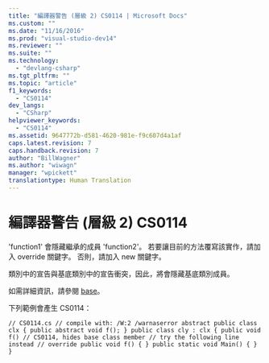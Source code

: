 ```yaml
---
title: "編譯器警告 (層級 2) CS0114 | Microsoft Docs"
ms.custom: ""
ms.date: "11/16/2016"
ms.prod: "visual-studio-dev14"
ms.reviewer: ""
ms.suite: ""
ms.technology: 
  - "devlang-csharp"
ms.tgt_pltfrm: ""
ms.topic: "article"
f1_keywords: 
  - "CS0114"
dev_langs: 
  - "CSharp"
helpviewer_keywords: 
  - "CS0114"
ms.assetid: 9647772b-d581-4620-981e-f9c607d4a1af
caps.latest.revision: 7
caps.handback.revision: 7
author: "BillWagner"
ms.author: "wiwagn"
manager: "wpickett"
translationtype: Human Translation
---
```

# 編譯器警告 (層級 2) CS0114
'function1' 會隱藏繼承的成員 'function2'。 若要讓目前的方法覆寫該實作，請加入 override 關鍵字。 否則，請加入 new 關鍵字。  
  
 類別中的宣告與基底類別中的宣告衝突，因此，將會隱藏基底類別成員。  
  
 如需詳細資訊，請參閱 [base](../../csharp/language-reference/keywords/base.md)。  
  
 下列範例會產生 CS0114：  
  
```  
// CS0114.cs // compile with: /W:2 /warnaserror abstract public class clx { public abstract void f(); } public class cly : clx { public void f() // CS0114, hides base class member // try the following line instead // override public void f() { } public static void Main() { } }  
```